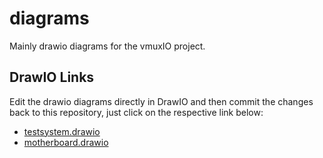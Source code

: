 # diagrams
Mainly drawio diagrams for the vmuxIO project.

## DrawIO Links
Edit the drawio diagrams directly in DrawIO and then commit the changes back to this repository, just click on the respective link below:
- [testsystem.drawio](https://app.diagrams.net/?mode=github#HvmuxIO%2Fdiagrams%2Fmain%2Ftestsystem.drawio)
- [motherboard.drawio](https://app.diagrams.net/?mode=github#HvmuxIO%2Fdiagrams%2Fmain%2Fmotherboard.drawio)

